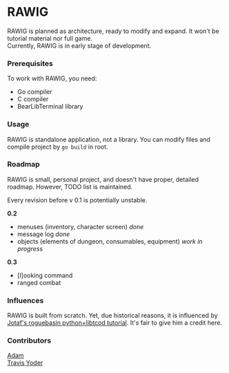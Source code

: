# RAWIG

RAWIG is planned as architecture, ready to modify and expand. It won't be tutorial material nor full game.  
Currently, RAWIG is in early stage of development.

### Prerequisites

To work with RAWIG, you need:  
 - Go compiler  
 - C compiler  
 - BearLibTerminal library  

### Usage

RAWIG is standalone application, not a library. You can modify files and compile project by `go build` in root.

### Roadmap

RAWIG is small, personal project, and doesn't have proper, detailed roadmap. However, TODO list is maintained.

Every revision before v 0.1 is potentially unstable. 

**0.2**  
- menuses (inventory, character screen) *done*  
- message log *done*  
- objects (elements of dungeon, consumables, equipment)  *work in progress*

**0.3**  
- [l]ooking command  
- ranged combat  

### Influences

RAWIG is built from scratch. Yet, due historical reasons, it is influenced by [Jotaf's roguebasin python+libtcod tutorial](http://www.roguebasin.com/index.php?title=Complete_Roguelike_Tutorial,_using_python%2Blibtcod). It's fair to give him a credit here.

### Contributors

[Adam](https://github.com/adam-weiler)  
[Travis Yoder](https://github.com/trayo)
